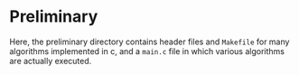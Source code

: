 
# Preliminary

Here, the preliminary directory contains header files and `Makefile` for many algorithms implemented in c, and a `main.c` file in which various algorithms are actually executed.  
